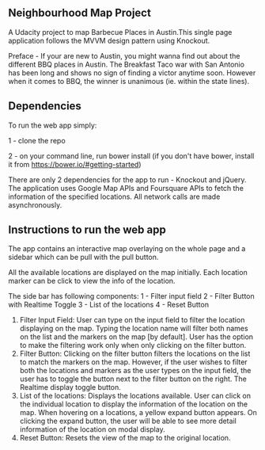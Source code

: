 ## Neighbourhood Map Project

A Udacity project to map Barbecue Places in Austin.This single page application follows the MVVM design pattern using Knockout.

Preface - If your are new to Austin, you might wanna find out about the different BBQ places in Austin. The Breakfast Taco war with San Antonio has been long and shows no sign of finding a victor anytime soon. However when it comes to BBQ, the winner is unanimous (ie. within the state lines).


## Dependencies
To run the web app simply:

1 - clone the repo

2 - on your command line, run bower install
    (if you don't have bower, install it from https://bower.io/#getting-started)

There are only 2 dependencies for the app to run - Knockout and jQuery. The application uses Google Map APIs and Foursquare APIs to fetch the information of the specified locations. All network calls are made asynchronously.

## Instructions to run the web app
The app contains an interactive map overlaying on the whole page and a sidebar which can be pull with the pull button.

All the available locations are displayed on the map initially. Each location marker can be click to view the info of the location.

The side bar has following components:
  1 - Filter input field
  2 - Filter Button with Realtime Toggle
  3 - List of the locations
  4 - Reset Button

1. Filter Input Field: User can type on the input field to filter the location displaying on the map. Typing the location name will filter both names on the list and the markers on the map [by default]. User has the option to make the filtering work only when only clicking on the filter button.
2. Filter Button: Clicking on the filter button filters the locations on the list to match the markers on the map. However, if the user wishes to filter both the locations and markers as the user types on the input field, the user has to toggle the button next to the filter button on the right. The Realtime display toggle button.
3. List of the locations: Displays the locations available. User can click on the individual location to display the information of the location on the map. When hovering on a locations, a yellow expand button appears. On clicking the expand button, the user will be able to see more detail information of the location on modal display.
4. Reset Button: Resets the view of the map to the original location.
